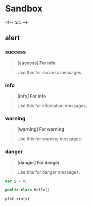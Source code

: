 # Sandbox

&lt;!-- toc --&gt;

## alert

### success

> **\[success\] For info**
>
> Use this for success messages.

### info

> **\[info\] For info**
>
> Use this for infomation messages.

### warning

> **\[warning\] For warning**
>
> Use this for warning messages.

### danger

> **\[danger\] For danger**
>
> Use this for danger messages.

```js
var i = 0;
```

```java
public class Hello{}
```



```plot
plot sin(x)
```